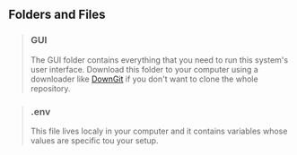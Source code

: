 ## Folders and Files

> ### **GUI**
> The GUI folder contains everything that you need to run this system's user interface. Download this folder to your computer using a downloader like [DownGit](https://minhaskamal.github.io/DownGit/#/home) if you don't want to clone the whole repository.
>
>>
>>

> ### **.env**
> This file lives localy in your computer and it contains variables whose values are specific tou your setup.
>
>> 
>>
>>
>>
>> 
